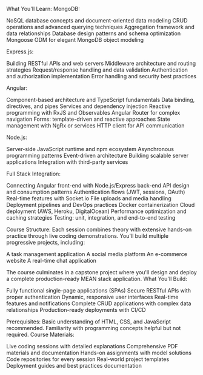 What You'll Learn:
MongoDB:

NoSQL database concepts and document-oriented data modeling
CRUD operations and advanced querying techniques
Aggregation framework and data relationships
Database design patterns and schema optimization
Mongoose ODM for elegant MongoDB object modeling

Express.js:

Building RESTful APIs and web servers
Middleware architecture and routing strategies
Request/response handling and data validation
Authentication and authorization implementation
Error handling and security best practices

Angular:

Component-based architecture and TypeScript fundamentals
Data binding, directives, and pipes
Services and dependency injection
Reactive programming with RxJS and Observables
Angular Router for complex navigation
Forms: template-driven and reactive approaches
State management with NgRx or services
HTTP client for API communication

Node.js:

Server-side JavaScript runtime and npm ecosystem
Asynchronous programming patterns
Event-driven architecture
Building scalable server applications
Integration with third-party services

Full Stack Integration:

Connecting Angular front-end with Node.js/Express back-end
API design and consumption patterns
Authentication flows (JWT, sessions, OAuth)
Real-time features with Socket.io
File uploads and media handling
Deployment pipelines and DevOps practices
Docker containerization
Cloud deployment (AWS, Heroku, DigitalOcean)
Performance optimization and caching strategies
Testing: unit, integration, and end-to-end testing

Course Structure:
Each session combines theory with extensive hands-on practice through live coding demonstrations. You'll build multiple progressive projects, including:

A task management application
A social media platform
An e-commerce website
A real-time chat application

The course culminates in a capstone project where you'll design and deploy a complete production-ready MEAN stack application.
What You'll Build:

Fully functional single-page applications (SPAs)
Secure RESTful APIs with proper authentication
Dynamic, responsive user interfaces
Real-time features and notifications
Complete CRUD applications with complex data relationships
Production-ready deployments with CI/CD

Prerequisites:
Basic understanding of HTML, CSS, and JavaScript recommended. Familiarity with programming concepts helpful but not required.
Course Materials:

Live coding sessions with detailed explanations
Comprehensive PDF materials and documentation
Hands-on assignments with model solutions
Code repositories for every session
Real-world project templates
Deployment guides and best practices documentation

